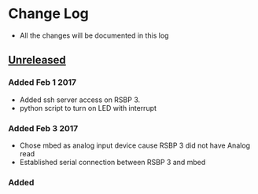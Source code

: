 # Change Log
- All the changes will be documented in this log

## [Unreleased]

### Added Feb 1 2017
  - Added ssh server access on RSBP 3. 
  - python script to turn on LED with interrupt

### Added Feb 3 2017
  - Chose mbed as analog input device cause RSBP 3 did not have Analog read
  - Established serial connection between RSBP 3 and mbed
 

### Added

[Unreleased]: https://github.com/ESGTProject/hardware-framework
